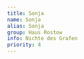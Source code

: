 ```yaml
---
title: Sonja
name: Sonja
alias: Sonja
group: Haus Rostow
info: Nichte des Grafen
priority: 4
---
```

